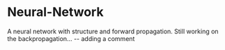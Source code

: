 # Neural-Network
A neural network with structure and forward propagation. Still working on the backpropagation...
-- adding a comment
